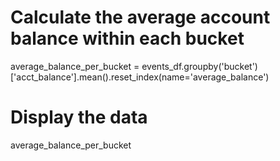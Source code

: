 # Calculate the average account balance within each bucket
average_balance_per_bucket = events_df.groupby('bucket')['acct_balance'].mean().reset_index(name='average_balance')

# Display the data
average_balance_per_bucket
